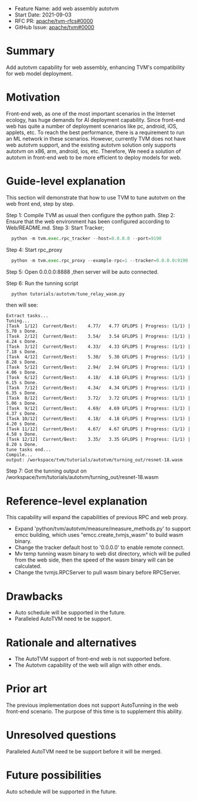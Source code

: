 - Feature Name: add web assembly autotvm
- Start Date: 2021-09-03
- RFC PR: [apache/tvm-rfcs#0000](https://github.com/apache/tvm-rfcs/pull/0000)
- GitHub Issue: [apache/tvm#0000](https://github.com/apache/tvm/issues/0000)

# Summary
[summary]: #summary

Add autotvm capability for web assembly, enhancing TVM's compatibility for web model deployment.

# Motivation
[motivation]: #motivation

Front-end web, as one of the most important scenarios in the Internet ecology, has huge demands for 
AI deployment capability. Since front-end web has quite a number of deployment scenarios like pc, android, 
iOS, applets, etc. To reach the best performance, there is a requirement to run an ML network in these scenarios.
However, currently TVM does not have web autotvm support, and the existing autotvm solution only supports autotvm 
on x86, arm, android, ios, etc. Therefore, We need a solution of autotvm in front-end web to be more 
efficient to deploy models for web.


# Guide-level explanation
[guide-level-explanation]: #guide-level-explanation

This section will demonstrate that how to use TVM to tune autotvm on the web front end, step by step.

Step 1: Compile TVM as usual then configure the python path.
Step 2: Ensure that the web environment has been configured according to Web/README.md.
Step 3: Start Tracker;

``` python
  python -m tvm.exec.rpc_tracker --host=0.0.0.0 --port=9190
```
Step 4: Start rpc_proxy

``` python
  python -m tvm.exec.rpc_proxy --example-rpc=1 --tracker=0.0.0.0:9190
```
Step 5: Open 0.0.0.0:8888 ,then server will be auto connected.

Step 6: Run the tunning script
``` python
  python tutorials/autotvm/tune_relay_wasm.py
```

then will see:
```
Extract tasks...
Tuning...
[Task  1/12]  Current/Best:    4.77/   4.77 GFLOPS | Progress: (1/1) | 5.70 s Done.
[Task  2/12]  Current/Best:    3.54/   3.54 GFLOPS | Progress: (1/1) | 4.24 s Done.
[Task  3/12]  Current/Best:    4.33/   4.33 GFLOPS | Progress: (1/1) | 7.18 s Done.
[Task  4/12]  Current/Best:    5.30/   5.30 GFLOPS | Progress: (1/1) | 8.28 s Done.
[Task  5/12]  Current/Best:    2.94/   2.94 GFLOPS | Progress: (1/1) | 4.06 s Done.
[Task  6/12]  Current/Best:    4.18/   4.18 GFLOPS | Progress: (1/1) | 6.15 s Done.
[Task  7/12]  Current/Best:    4.34/   4.34 GFLOPS | Progress: (1/1) | 6.35 s Done.
[Task  8/12]  Current/Best:    3.72/   3.72 GFLOPS | Progress: (1/1) | 5.06 s Done.
[Task  9/12]  Current/Best:    4.69/   4.69 GFLOPS | Progress: (1/1) | 4.37 s Done.
[Task 10/12]  Current/Best:    4.18/   4.18 GFLOPS | Progress: (1/1) | 4.20 s Done.
[Task 11/12]  Current/Best:    4.67/   4.67 GFLOPS | Progress: (1/1) | 4.58 s Done.
[Task 12/12]  Current/Best:    3.35/   3.35 GFLOPS | Progress: (1/1) | 8.20 s Done.
tune tasks end...
Compile...
output: /workspace/tvm/tutorials/autotvm/turning_out/resnet-18.wasm

```
Step 7: Got the tunning output on /workspace/tvm/tutorials/autotvm/turning_out/resnet-18.wasm


# Reference-level explanation
[reference-level-explanation]: #reference-level-explanation

This capability will expand the capabilities of previous RPC and web proxy.

- Expand 'python/tvm/autotvm/measure/measure_methods.py' to support emcc building, which 
  uses "emcc.create_tvmjs_wasm" to build wasm binary.
- Change the tracker default host to '0.0.0.0' to enable remote connect.
- Mv temp tunning wasm binary to web dist directory, which will be pulled from the web side, then the speed of the wasm binary will can be calculated.
- Change the tvmjs.RPCServer to pull wasm binary before RPCServer.


# Drawbacks
[drawbacks]: #drawbacks

- Auto schedule will be supported in the future.
- Paralleled AutoTVM need te be support.

# Rationale and alternatives
[rationale-and-alternatives]: #rationale-and-alternatives

- The AutoTVM support of front-end web is not supported before.
- The Autotvm capability of the web will align with other ends.

# Prior art
[prior-art]: #prior-art
The previous implementation does not support AutoTunning in the web front-end scenario. The purpose of this time is to supplement this ability.

# Unresolved questions
[unresolved-questions]: #unresolved-questions

Paralleled AutoTVM need te be support before it will be merged.

# Future possibilities
[future-possibilities]: #future-possibilities

Auto schedule will be supported in the future.

